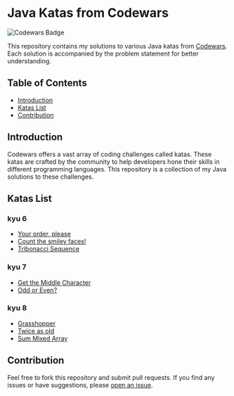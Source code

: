 # Java Katas from Codewars

![Codewars Badge](https://www.codewars.com/users/Leo-boye/badges/large)

This repository contains my solutions to various Java katas from [Codewars](https://www.codewars.com/). Each solution is accompanied by the problem statement for better understanding.

## Table of Contents

- [Introduction](#introduction)
- [Katas List](#katas-list)
- [Contribution](#contribution)

## Introduction

Codewars offers a vast array of coding challenges called katas. These katas are crafted by the community to help developers hone their skills in different programming languages. This repository is a collection of my Java solutions to these challenges.

## Katas List

### kyu 6
- [Your order, please](https://www.codewars.com/kata/55c45be3b2079eccff00010f)
- [Count the smiley faces!](https://www.codewars.com/kata/583203e6eb35d7980400002a)
- [Tribonacci Sequence](https://www.codewars.com/kata/556deca17c58da83c00002db)

### kyu 7
- [Get the Middle Character](https://www.codewars.com/kata/56747fd5cb988479af000028)
- [Odd or Even?](https://www.codewars.com/kata/5949481f86420f59480000e7)

### kyu 8
- [Grasshopper](https://www.codewars.com/kata/5625618b1fe21ab49f00001f)
- [Twice as old](https://www.codewars.com/kata/5b853229cfde412a470000d0)
- [Sum Mixed Array](https://www.codewars.com/kata/57eaeb9578748ff92a000009)

## Contribution

Feel free to fork this repository and submit pull requests. If you find any issues or have suggestions, please [open an issue]([https://github.com/your_github_username/java-codewars-katas/issues](https://github.com/Leo-boye/Codewars-Kata-Java/issues)).

